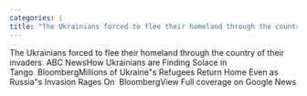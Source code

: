 ```yaml
---
categories: i
title: "The Ukrainians forced to flee their homeland through the country of their invaders  ABC News"
---
```

The Ukrainians forced to flee their homeland through the country of their invaders&nbsp;&nbsp;ABC NewsHow Ukrainians are Finding Solace in Tango&nbsp;&nbsp;BloombergMillions of Ukraine"s Refugees Return Home Even as Russia"s Invasion Rages On&nbsp;&nbsp;BloombergView Full coverage on Google News